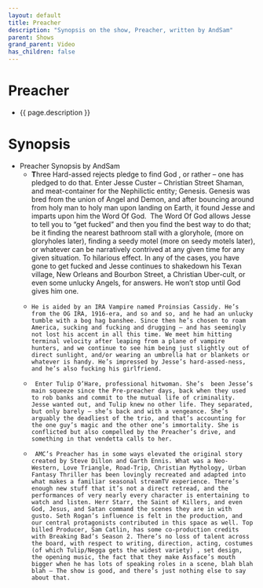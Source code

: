 ```yaml
---
layout: default
title: Preacher
description: "Synopsis on the show, Preacher, written by AndSam"
parent: Shows
grand_parent: Video
has_children: false
---
```

# Preacher
- {{ page.description }}
# Synopsis
- Preacher Synopsis by AndSam
	- **T**hree Hard-assed rejects pledge to find God , or rather – one has pledged to do that. Enter Jesse Custer – Christian Street Shaman, and meat-container for the Nephilictic entity; Genesis. Genesis was bred from the union of Angel and Demon, and after bouncing around from holy man to holy man upon landing on Earth, it found Jesse and imparts upon him the Word Of God.  The Word Of God allows Jesse to tell you to “get fucked” and then you find the best way to do that; be it finding the nearest bathroom stall with a gloryhole, (more on gloryholes later), finding a seedy motel (more on seedy motels later), or whatever can be narratively contrived at any given time for any given situation. To hilarious effect. In any of the cases, you have gone to get fucked and Jesse continues to shakedown his Texan village, New Orleans and Bourbon Street, a Christian Uber-cult, or even some unlucky Angels, for answers. He won’t stop until God gives him one.
	-     He is aided by an IRA Vampire named Proinsias Cassidy. He’s from the OG IRA, 1916-era, and so and so, and he had an unlucky tumble with a bog hag banshee. Since then he’s chosen to roam America, sucking and fucking and drugging – and has seemingly not lost his accent in all this time. We meet him hitting terminal velocity after leaping from a plane of vampire hunters, and we continue to see him being just slightly out of direct sunlight, and/or wearing an umbrella hat or blankets or whatever is handy. He’s impressed by Jesse’s hard-assed-ness, and he’s also fucking his girlfriend.
	-      Enter Tulip O’Hare, professional hitwoman. She’s  been Jesse’s main squeeze since the Pre-preacher days, back when they used to rob banks and commit to the mutual life of criminality. Jesse wanted out, and Tulip knew no other life. They separated, but only barely – she’s back and with a vengeance. She’s arguably the deadliest of the trio, and that’s accounting for the one guy’s magic and the other one’s immortality. She is conflicted but also compelled by the Preacher’s drive, and something in that vendetta calls to her.
	-      AMC’s Preacher has in some ways elevated the original story created by Steve Dillon and Garth Ennis. What was a Neo-Western, Love Triangle, Road-Trip, Christian Mythology, Urban Fantasy Thriller has been lovingly recreated and adapted into what makes a familiar seasonal streamTV experience. There’s enough new stuff that it’s not a direct retread, and the performances of very nearly every character is entertaining to watch and listen. Herr Starr, the Saint of Killers, and even God, Jesus, and Satan command the scenes they are in with gusto. Seth Rogan’s influence is felt in the production, and our central protagonists contributed in this space as well. Top billed Producer, Sam Catlin, has some co-production credits with Breaking Bad’s Season 2. There’s no loss of talent across the board, with respect to writing, direction, acting, costumes (of which Tulip/Negga gets the widest variety) , set design, the opening music, the fact that they make Assface’s mouth bigger when he has lots of speaking roles in a scene, blah blah blah — The show is good, and there’s just nothing else to say about that.